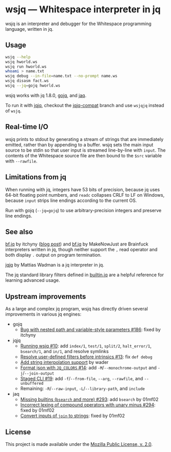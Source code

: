 # wsjq — Whitespace interpreter in jq

wsjq is an interpreter and debugger for the Whitespace programming language,
written in jq.

## Usage

```sh
wsjq --help
wsjq hworld.ws
wsjq run hworld.ws
whoami > name.txt
wsjq debug --in-file=name.txt --no-prompt name.ws
wsjq disasm fact.ws
wsjq --jq=gojq hworld.ws
```

wsjq works with jq 1.8.0, [gojq](https://github.com/itchyny/gojq), and [jaq](https://github.com/01mf02/jaq).

To run it with [jqjq](https://github.com/wader/jqjq), checkout the [jqjq-compat](https://github.com/thaliaarchi/wsjq/tree/jqjq-compat)
branch and use `wsjqjq` instead of `wsjq`.

## Real-time I/O

wsjq prints to stdout by generating a stream of strings that are immediately
emitted, rather than by appending to a buffer. wsjq sets the main input source
to be stdin so that user input is streamed line-by-line with `input`. The
contents of the Whitespace source file are then bound to the `$src` variable
with `--rawfile`.

## Limitations from jq

When running with jq, integers have 53 bits of precision, because jq uses 64-bit
floating point numbers, and `readc` collapses CRLF to LF on Windows, because
`input` strips line endings according to the current OS.

Run with gojq (`--jq=gojq`) to use arbitrary-precision integers and preserve
line endings.

## See also

[bf.jq](https://github.com/itchyny/brainfuck/blob/main/bf.jq) by itchyny
([blog post](https://itchyny.medium.com/json-formatter-written-in-jq-b716c281afd7))
and [bf.jq](https://github.com/MakeNowJust/bf.jq/blob/master/bf.jq) by
MakeNowJust are Brainfuck interpreters written in jq, though neither support the
`,` read operator and both display `.` output on program termination.

[jqjq](https://github.com/wader/jqjq) by Mattias Wadman is a jq interpreter in
jq.

The jq standard library filters defined in
[builtin.jq](https://github.com/jqlang/jq/blob/master/src/builtin.jq) are a
helpful reference for learning advanced usage.

## Upstream improvements

As a large and complex jq program, wsjq has directly driven several improvements
in various jq engines:

- gojq
  - [Bug with nested path and variable-style parameters #186](https://github.com/itchyny/gojq/issues/186):
    fixed by itchyny
- jqjq
  - [Running wsjq #10](https://github.com/wader/jqjq/pull/10):
    add `index/1`, `test/1`, `split/2`, `halt_error/1`, `bsearch/1`, and `in/1`,
    and resolve symlinks
  - [Resolve user-defined filters before intrinsics #13](https://github.com/wader/jqjq/pull/13):
    fix `def debug`
  - [Add string interpolation support](https://github.com/wader/jqjq/commit/4ef71ee36c3b00338d967d323c96a9315dedf0d1)
    by wader
  - [Format json with `JQ_COLORS` #14](https://github.com/wader/jqjq/pull/14):
    add `-M`/`--monochrome-output` and `-j`/`--join-output`
  - [Staged CLI #19](https://github.com/wader/jqjq/pull/19):
    add `-f`/`--from-file`, `--arg`, `--rawfile`, and `--unbuffered`
  - Remaining:
    `-R`/`--raw-input`, `-L`/`--library-path`, and `include`
- jaq
  - [Missing builtins (`bsearch` and more) #293](https://github.com/01mf02/jaq/issues/293):
    add `bsearch` by 01mf02
  - [Incorrect lexing of compound operators with unary minus #294](https://github.com/01mf02/jaq/issues/294):
    fixed by 01mf02
  - [Convert inputs of `join` to strings](https://github.com/01mf02/jaq/pull/302):
    fixed by 01mf02

## License

This project is made available under the
[Mozilla Public License, v. 2.0](https://mozilla.org/MPL/2.0/).
